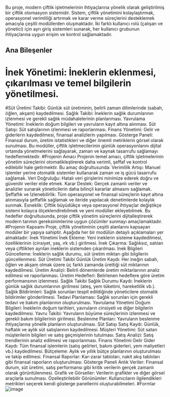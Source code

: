Bu proje, modern çiftlik işletmelerinin ihtiyaçlarına yönelik olarak geliştirilmiş bir çiftlik 
otomasyon sistemidir. Sistem, çiftlik yönetimini kolaylaştırmak, operasyonel verimliliği 
artırmak ve karar verme süreçlerini desteklemek amacıyla çeşitli modüllerden oluşmaktadır. 
İki farklı kullanıcı rolü (çalışan ve yönetici) için ayrı giriş sistemleri sunarak, her kullanıcı 
grubunun ihtiyaçlarına uygun erişim ve kontrol sağlamaktadır.

## Ana Bileşenler

# İnek Yönetimi: İneklerin eklenmesi, çıkarılması ve temel bilgilerin yönetilmesi. 
#Süt Üretimi Takibi: Günlük süt üretiminin, belirli zaman dilimlerinde (sabah, öğlen, akşam) 
kaydedilmesi. 
Sağlık Takibi: İneklerin sağlık durumlarının izlenmesi ve gerekli sağlık müdahalelerinin 
planlanması.
Yavrulama Yönetimi: İneklerin doğum bilgileri ve yavruların kayıt altına alınması.
Süt Satışı: Süt satışlarının izlenmesi ve raporlanması. 
Finans Yönetimi: Gelir ve giderlerin kaydedilmesi, finansal analizlerin yapılması. 
Gösterge Paneli: Finansal durum, üretim istatistikleri ve diğer önemli metriklerin görsel 
olarak sunulması. Bu modüller, çiftlik işletmecilerinin günlük operasyonlarını dijital ortamda 
yönetmelerini sağlayarak, zaman ve kaynak tasarrufu sağlamayı hedeflemektedir.
#Projenin Amacı
Projenin temel amacı, çiftlik işletmelerinin yönetim süreçlerini otomatikleştirerek daha 
verimli, şeffaf ve kontrol edilebilir hale getirmektir. Bu amaç doğrultusunda:
Verimlilik Artışı: Manuel işlemler yerine otomatik sistemler kullanarak zaman ve iş gücü 
tasarrufu sağlamak. 
Veri Doğruluğu: Hatalı veri girişlerini minimize ederek doğru ve güvenilir veriler elde etmek. 
Karar Destek: Gerçek zamanlı veriler ve analizler sunarak yöneticilerin daha bilinçli kararlar 
almasını sağlamak. 
Şeffaflık ve İzlenebilirlik: Tüm operasyonel ve finansal süreçlerin kayıt altına alınmasıyla 
şeffaflık sağlamak ve ileride yapılacak denetimlerde kolaylık sunmak.
Esneklik: Çiftlik büyüdükçe veya operasyonel ihtiyaçlar değiştikçe sistemi kolayca 
ölçeklendirebilmek ve yeni modüller ekleyebilmek. Bu hedefler doğrultusunda, proje çiftlik 
yönetim süreçlerini dijitalleştirerek modern tarımın gereksinimlerine uygun çözümler 
sunmayı amaçlamaktadır.
#Projenin Kapsamı 
Proje, çiftlik yönetiminin çeşitli alanlarını kapsayan modüler bir yapıya sahiptir. Aşağıda her 
bir modülün detaylı açıklamaları yer almaktadır:
İnek Yönetimi İnek Ekleme: Yeni ineklerin sisteme kaydedilmesi, özelliklerinin 
(cinsiyet, yaş, ırk vb.) girilmesi. İnek Çıkarma: Sağlıksız, satılan veya çiftlikten ayrılan 
ineklerin sistemden çıkarılması. İnek Bilgileri Güncelleme: İneklerin sağlık durumu, süt 
üretim miktarı gibi bilgilerin güncellenmesi. 
Süt Üretimi Takibi Günlük Üretim Kaydı: Her ineğin sabah, öğlen ve akşam olmak 
üzere üç farklı zamanda ürettiği süt miktarının kaydedilmesi. Üretim Analizi: Belirli 
dönemlerde üretim miktarlarının analiz edilmesi ve raporlanması. Üretim Hedefleri: 
Belirlenen hedeflere göre üretim performansının izlenmesi. 
Sağlık Takibi Sağlık Durumu Kaydı: İneklerin günlük sağlık durumlarının girilmesi 
(ateş, yem tüketimi, hareketlilik vb.). Sağlık Bildirimleri: Sağlık sorunları tespit edildiğinde 
yöneticilere otomatik bildirimler gönderilmesi. Tedavi Planlaması: Sağlık sorunları için 
gerekli tedavi ve bakım planlarının oluşturulması. 
Yavrulama Yönetimi Doğum Bilgileri: İneklerin doğum tarihleri, yavruların cinsiyeti 
ve diğer bilgilerin kaydedilmesi. Yavru Takibi: Yavruların büyüme süreçlerinin izlenmesi ve 
gerekli bakım bilgilerinin girilmesi. Beslenme Planları: Yavruların beslenme ihtiyaçlarına 
yönelik planların oluşturulması. 
Süt Satışı Satış Kaydı: Günlük, haftalık ve aylık süt satışlarının kaydedilmesi. Müşteri 
Yönetimi: Süt satan müşterilerin bilgileri ve satış geçmişlerinin tutulması. Satış Analizi: Satış 
trendlerinin analiz edilmesi ve raporlanması. 
Finans Yönetimi Gelir Gider Kaydı: Tüm finansal işlemlerin (satış gelirleri, bakım 
giderleri, yem maliyetleri vb.) kaydedilmesi. Bütçeleme: Aylık ve yıllık bütçe planlarının 
oluşturulması ve takip edilmesi. Finansal Raporlar: Kar-zarar tabloları, nakit akış tabloları 
gibi finansal raporların oluşturulması.
Gösterge Paneli Anlık Veriler: Finansal durum, süt üretimi, satış performansı gibi 
kritik verilerin gerçek zamanlı olarak görüntülenmesi. Grafik ve Görseller: Verilerin grafikler 
ve diğer görsel araçlarla sunulması. Özelleştirilebilir Görünümler: Kullanıcıların 
ilgilendikleri metrikleri seçerek kendi gösterge panellerini oluşturabilmeleri.
#Formlar
![image](https://github.com/user-attachments/assets/b4cb3b46-583a-4d4c-a698-21a1f16d6ae8)

